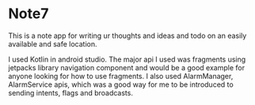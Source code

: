 # Note7
This is a note app for writing ur thoughts and ideas and todo on an easily available and safe location.

I used Kotlin in android studio. The major api I used was fragments using jetpacks library navigation component and would be a good example for anyone looking for how to use fragments.
I also used AlarmManager, AlarmService apis, which was a good way for me to be introduced to sending intents, flags and broadcasts.
